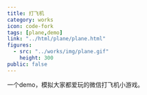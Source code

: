 ```yaml
---
title: 打飞机
category: works
icon: code-fork
tags: [plane,demo]
link: "../html/plane/plane.html"
figures:
  - src: "../works/img/plane.gif"
    height: 300
public: false
---
```


一个demo，模拟大家都爱玩的微信打飞机小游戏。
